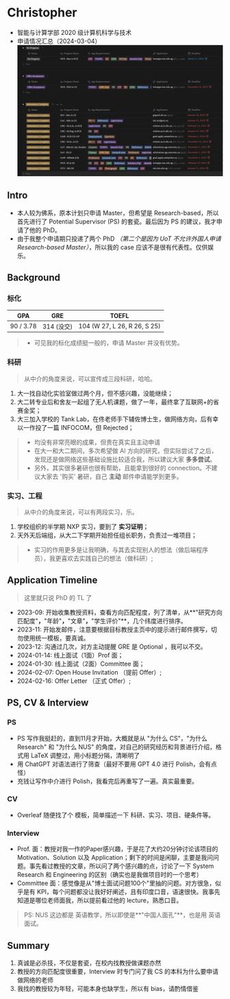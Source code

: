 # Christopher

- 智能与计算学部 2020 级计算机科学与技术
- 申请情况汇总（2024-03-04）
![image_2024-03-04-01-01-52](https://raw.githubusercontent.com/ChrisVicky/image-bed/main/2024-03/image_2024-03-04-01-01-52.png)


## Intro
- 本人较为佛系，原本计划只申请 Master，但希望是 Research-based，所以首先进行了 Potential Supervisor (PS) 的套瓷。最后因为 PS 的建议，我才申请了他的 PhD。
- 由于我整个申请期只投递了两个 PhD *（第二个是因为 UoT 不允许外国人申请 Research-based Master）*，所以我的 case 应该不是很有代表性。仅供娱乐。


## Background 
### 标化

| GPA       | GRE        | TOEFL                        | 
|-----------|------------|------------------------------|
| 90 / 3.78 | 314 (没交) | 104 (W 27, L 26, R 26, S 25) |

> - 可见我的标化成绩挺一般的，申请 Master 并没有优势。

### 科研
> 从中介的角度来说，可以宣传成三段科研，哈哈。

1. 大一找自动化实验室做过两个月，但不感兴趣，没能继续；
2. 大二转专业后和舍友一起组了无人机课题，做了一年，最终拿了互联网+的省赛金奖；
3. 大三加入学校的 Tank Lab，在佟老师手下辅佐博士生，做网络方向，后有幸以一作投了一篇 INFOCOM，但 Rejected；

> - 均没有非常亮眼的成果，但贵在真实且主动申请
> - 在大一和大二期间，多次希望做 AI 方向的研究，但实际尝试了之后，发现还是做网络这些基础设施比较适合我，所以建议大家 **多多尝试**。
> - 另外，其实很多暑研也很有帮助，且能拿到很好的 connection。不建议大家去 '购买' 暑研，自己 **主动** 邮件申请能学到更多。

### 实习、工程
> 从中介的角度来说，可以有两段实习，乐。

1. 学校组织的半学期 NXP 实习，要到了 **实习证明**；
2. 天外天后端组，从大二下学期开始担任组长职务，负责过一堆项目；

> - 实习的作用更多是让我明确，与其去实现别人的想法（做后端程序员），我更喜欢去实践自己的想法（做科研）;
## Application Timeline

> 这里就只说 PhD 的 TL 了

- 2023-09: 开始收集教授资料，查看方向匹配程度，列了清单，从**"研究方向匹配度"**，**"年龄"**，**"文章"**，**"学生评价"**，几个纬度进行排序。
- 2023-11: 开始发邮件，注意要根据目标教授主页中的提示进行邮件撰写，切勿使用统一模板，要真诚。
- 2023-12: 沟通过几次，对方主动提醒 GRE 是 Optional ，我可以不交。
- 2024-01-14: 线上面试（1面）Prof 面；
- 2024-01-30: 线上面试（2面）Committee 面；
- 2024-02-07: Open House Invitation （提前 Offer）;
- 2024-02-16: Offer Letter （正式 Offer）;

## PS, CV  & Interview

### PS
- PS 写作我挺赶的，直到11月才开始，大概就是从 "为什么 CS"，"为什么 Research" 和 "为什么 NUS" 的角度，对自己的研究经历和背景进行介绍，格式用 LaTeX 调整过，用小标题分隔，清晰明了
- 用 ChatGPT 对语法进行了筛查（最好不要用 GPT 4.0 进行 Polish，会有点怪）
- 充钱让写作中介进行 Polish，我看完后再重写了一遍。真实最重要。

### CV 
- Overleaf 随便找了个 模板，简单描述一下 科研、实习、项目、硬条件等。

### Interview
- Prof. 面：教授对我一作的Paper感兴趣，于是花了大约20分钟讨论该项目的Motivation、Solution 以及 Application；剩下的时间是闲聊，主要是我问问题。事先看过教授的文章，所以问了两个感兴趣的点，讨论了一下 System Research 和 Engineering 的区别（确实也是我做项目时的一个思考）
- Committee 面：感觉像是从"博士面试问题100个"里抽的问题。对方很急，似乎是有 KPI，每个问题都没让我好好阐述，且有印度口音，语速很快。我事先知道是哪位老师面我，所以提前看过他的 lecture，熟悉口音。

> PS: NUS 这边都是 英语教学，所以即使是**"中国人面孔"**，也是用 英语面试。

## Summary
1. 真诚是必杀技，不仅是套瓷，在校内找教授做课题亦然
2. 教授的方向匹配度很重要，Interview 时专门问了我 CS 的本科为什么要申请做网络的老师
3. 我找的教授较为年轻，可能本身也缺学生，所以有 bias，请酌情借鉴
